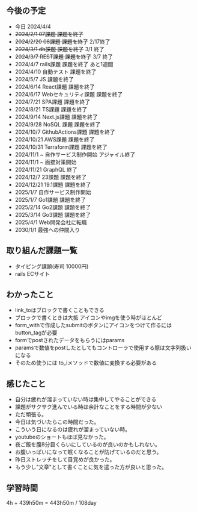 ## 今後の予定
- 今日 2024/4/4
- ~~2024/2/1 07課題 課題を終了~~
- ~~2024/2/20 08課題 課題を終了~~ 2/17終了
- ~~2024/3/1 db課題 課題を終了~~ 3/1 終了
- ~~2024/3/7 REST課題 課題を終了~~ 3/7 終了
- 2024/4/7 rails課題 課題を終了 あと1週間
- 2024/4/10 自動テスト 課題を終了
- 2024/5/7 JS 課題を終了
- 2024/6/14 React課題 課題を終了
- 2024/6/17 Webセキュリティ課題 課題を終了
- 2024/7/21 SPA課題 課題を終了
- 2024/8/21 TS課題 課題を終了
- 2024/9/14 Next.js課題 課題を終了
- 2024/9/28 NoSQL 課題 課題を終了
- 2024/10/7 GithubActions課題 課題を終了
- 2024/10/21 AWS課題 課題を終了
- 2024/10/31 Terraform課題 課題を終了
- 2024/11/1 ~ 自作サービス制作開始 アジャイル終了
- 2024/11/1 ~ 面接対策開始
- 2024/11/21 GraphQL 終了
- 2024/12/7 23課題 課題を終了
- 2024/12/21 19.1課題 課題を終了
- 2025/1/7 自作サービス制作開始
- 2025/1/7 Go1課題 課題を終了
- 2025/2/14 Go2課題 課題を終了
- 2025/3/14 Go3課題 課題を終了
- 2025/4/1 Web開発会社に転職
- 2030/1/1 最強への仲間入り

## 取り組んだ課題一覧
- タイピング課題(寿司 10000円)
- rails ECサイト 
## わかったこと
- link_toはブロックで書くこともできる
- ブロックで書くときは大抵 アイコンやimgを使う時がほとんど
- form_withで作成したsubmitのボタンにアイコンをつけて作るにはbutton_tagが必要
- formでpostされたデータをもらうにはparams
- paramsで数値をpostしたとしてもコントローラで使用する際は文字列扱いになる
- そのため使うには to_iメソッドで数値に変換する必要がある
## 感じたこと
- 自分は疲れが溜まっていない時は集中してやることができる
- 課題がサクサク進んでいる時は余計なことをする時間が少ない
- ただ頑張る。 
- 今日は気づいたらこの時間だった。
- こういう日になるのは疲れが溜まっていない時。
- youtubeのショートもほぼ見なかった。
- 夜ご飯を腹8分目くらいにしているのが良いのかもしれない。
- お腹いっぱいになって眠くなることが防げているのだと思う。
- 昨日ストレッチをして目覚めが良かった。
- もう少し"文章"として書くことに気を遣った方が良いと思った。
## 学習時間
4h + 439h50m 
= 443h50m / 108day
